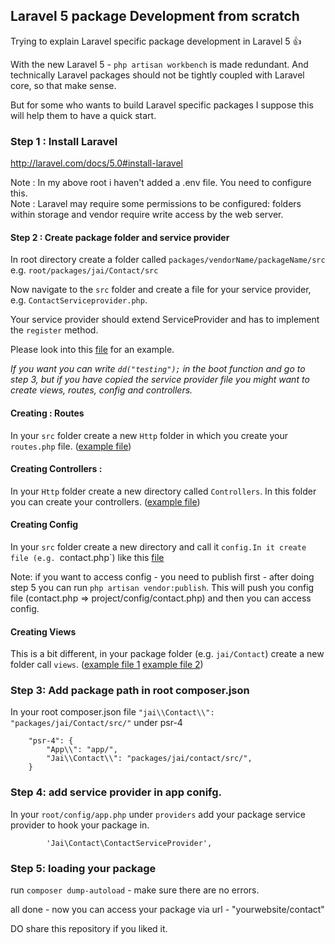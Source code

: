 ## Laravel 5 package Development from scratch 

Trying to explain Laravel specific package development in Laravel 5 :+1:

With the new Laravel 5 - `php artisan workbench` is made redundant.
And technically Laravel packages should not be tightly coupled with Laravel core, so that make sense.
 
But for some who wants to build Laravel specific packages I suppose this will help them to have a quick start.
 
### Step 1 : Install Laravel

http://laravel.com/docs/5.0#install-laravel
 
Note : In my above root i haven't added a .env file. You need to configure this.   
Note : Laravel may require some permissions to be configured: folders within storage and vendor require write access by the web server.
 
#### Step 2 :  Create package folder and service provider
 
In root directory create a folder called `packages/vendorName/packageName/src`
e.g. `root/packages/jai/Contact/src`
 
Now navigate to the `src` folder and create a file for your service provider, e.g. `ContactServiceprovider.php`.
 
Your service provider should extend ServiceProvider and has to implement the `register` method.
  
Please look into this [file](https://github.com/jaiwalker/Develop-laravel5-package-/blob/master/packages/jai/Contact/src/ContactServiceprovider.php) for an example.
 
*If you want you can write `dd("testing");` in the boot function and go to step 3, but if you have copied the service provider file you might want to create views, routes, config and controllers.*
  
#### Creating : Routes

In your `src` folder create a new `Http` folder in which you create your `routes.php` file.
([example file](https://github.com/jaiwalker/Develop-laravel5-package-/blob/master/packages/jai/Contact/src/Http/routes.php))
  
#### Creating Controllers :

In your `Http` folder create a new directory called `Controllers`. In this folder you can create your controllers.
([example file](https://github.com/jaiwalker/Develop-laravel5-package-/blob/master/packages/jai/Contact/src/Http/Controllers/ContactController.php))

#### Creating Config

In your `src` folder create a new directory and call it `config.In it create file (e.g. `contact.php`) like this [file](https://github.com/jaiwalker/Develop-laravel5-package-/blob/master/packages/jai/Contact/src/config/contact.php)
   
Note: if you want to access config - you need to publish first - after doing step 5 you can run `php artisan vendor:publish`. This will push you config file (contact.php => project/config/contact.php) and then you can access config.
   
#### Creating Views
 
This is a bit different, in your package folder (e.g. `jai/Contact`) create a new folder call `views`.
([example file 1](https://github.com/jaiwalker/Develop-laravel5-package-/blob/master/packages/jai/Contact/views/contact.blade.php) [example file 2](https://github.com/jaiwalker/Develop-laravel5-package-/blob/master/packages/jai/Contact/views/template.blade.php))
   
### Step 3: Add package path in root composer.json
  
In your root composer.json file `"jai\\Contact\\": "packages/jai/Contact/src/"` under psr-4
  
```
    "psr-4": {
        "App\\": "app/",
        "Jai\\Contact\\": "packages/jai/contact/src/",
    }
```  		

### Step 4: add service provider in app conifg.

In  your `root/config/app.php` under `providers` add your package service provider to hook your package in.

```
        'Jai\Contact\ContactServiceProvider',
```
	
### Step 5: loading your package
run `composer dump-autoload` - make sure there are no errors.

all done - now you can access  your package via url - "yourwebsite/contact"

DO share this repository if you liked it.
